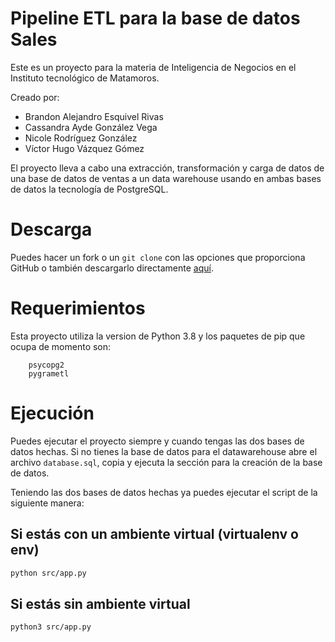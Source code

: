 # Pipeline ETL para la base de datos Sales

Este es un proyecto para la materia de Inteligencia de Negocios en el Instituto tecnológico de Matamoros.   

Creado por:
- Brandon Alejandro Esquivel Rivas
- Cassandra Ayde González Vega
- Nicole Rodríguez González
- Víctor Hugo Vázquez Gómez

El proyecto lleva a cabo una extracción, transformación y carga de datos de una base de datos de ventas a un data warehouse usando en ambas bases de datos la tecnología de PostgreSQL.

# Descarga

Puedes hacer un fork o un `git clone` con las opciones que proporciona GitHub o también descargarlo directamente [aquí](https://github.com/VHugoBarnes/proyecto-etl/releases/tag/v1.0).

# Requerimientos

Esta proyecto utiliza la version de Python 3.8 y los paquetes de pip que ocupa de momento son:   

```
    psycopg2
    pygrametl
```

# Ejecución

Puedes ejecutar el proyecto siempre y cuando tengas las dos bases de datos hechas. Si no tienes la base de datos para el datawarehouse abre el archivo `database.sql`, copia y ejecuta la sección para la creación de la base de datos.   

Teniendo las dos bases de datos hechas ya puedes ejecutar el script de la siguiente manera:   

## Si estás con un ambiente virtual (virtualenv o env)

```bash
python src/app.py
```

## Si estás sin ambiente virtual

```bash
python3 src/app.py
```
